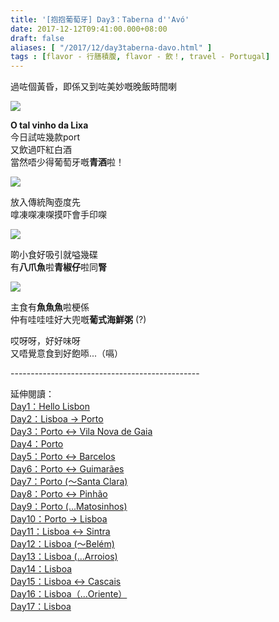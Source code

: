 ```yaml
---
title: '[抱抱葡萄牙] Day3：Taberna d''Avó'
date: 2017-12-12T09:41:00.000+08:00
draft: false
aliases: [ "/2017/12/day3taberna-davo.html" ]
tags : [flavor - 行膳積腹, flavor - 飲！, travel - Portugal]
---
```


過咗個黃昏，即係又到咗美妙嘅晚飯時間喇  

[![](https://c1.staticflickr.com/5/4584/38775215662_cb8012c287_z.jpg)](https://c1.staticflickr.com/5/4584/38775215662_cb8012c287_z.jpg)

**O tal vinho da Lixa**  
今日試咗幾款port  
又飲過吓紅白酒  
當然唔少得葡萄牙嘅**青酒**啦！  

[![](https://c1.staticflickr.com/5/4564/38805282621_27746e98a2_z.jpg)](https://c1.staticflickr.com/5/4564/38805282621_27746e98a2_z.jpg)

放入傳統陶壺度先  
嗱凍㗎凍㗎摸吓會手印㗎  

[![](https://c1.staticflickr.com/5/4205/35670101732_8b67a36bd8_z.jpg)](https://c1.staticflickr.com/5/4205/35670101732_8b67a36bd8_z.jpg)

啲小食好吸引就嗌幾碟  
有**八爪魚**啦**青椒仔**啦同**腎**  

[![](https://c1.staticflickr.com/5/4564/38775214882_3ea181465e_z.jpg)](https://c1.staticflickr.com/5/4564/38775214882_3ea181465e_z.jpg)

主食有**魚****魚****魚**啦梗係  
仲有哇哇哇好大兜嘅**葡式海鮮粥** (?)  
  
哎呀呀，好好味呀  
又唔覺意食到好飽㖭...（嗝）  
  
\-----------------------------------------------  
  
  
延伸閱讀：  
[Day1：Hello Lisbon](https://www.hidie.net/2017/07/day1hello-lisbon.html)  
[Day2：Lisboa → Porto](https://www.hidie.net/2017/07/day2lisboa-porto.html)  
[Day3：Porto ↔ Vila Nova de Gaia](https://www.hidie.net/2017/07/day3porto-vila-nova-de-gaia.html)  
[Day4：Porto](http://www.hidie.net/2017/07/day4porto.html)  
[Day5：Porto ↔ Barcelos](http://www.hidie.net/2017/07/day5porto-barcelos.html)  
[Day6：Porto ↔ Guimarães](http://www.hidie.net/2017/07/day6porto-guimaraes.html)  
[Day7：Porto (～Santa Clara)](http://www.hidie.net/2017/08/day7porto-santa-clara.html)  
[Day8：Porto ↔ Pinhão](http://www.hidie.net/2017/08/day8porto-pinhao.html)  
[Day9：Porto (...Matosinhos)](http://www.hidie.net/2017/08/day9porto-matosinhos.html)  
[Day10：Porto → Lisboa](http://www.hidie.net/2017/08/day10porto-lisboa.html)  
[Day11：Lisboa ↔ Sintra](http://www.hidie.net/2017/08/day11lisboa-sintra.html)  
[Day12：Lisboa (～Belém)](http://www.hidie.net/2017/08/day12lisboa-belem.html)  
[Day13：Lisboa (...Arroios)](http://www.hidie.net/2017/08/day13lisboa-arroios.html)  
[Day14：Lisboa](http://www.hidie.net/2017/08/day14lisboa.html)  
[Day15：Lisboa ↔ Cascais](http://www.hidie.net/2017/08/day15lisboa-cascais.html)  
[Day16：Lisboa（...Oriente）](http://www.hidie.net/2017/08/day16lisboaoriente.html)  
[Day17：Lisboa](http://www.hidie.net/2017/08/day17lisboa.html)